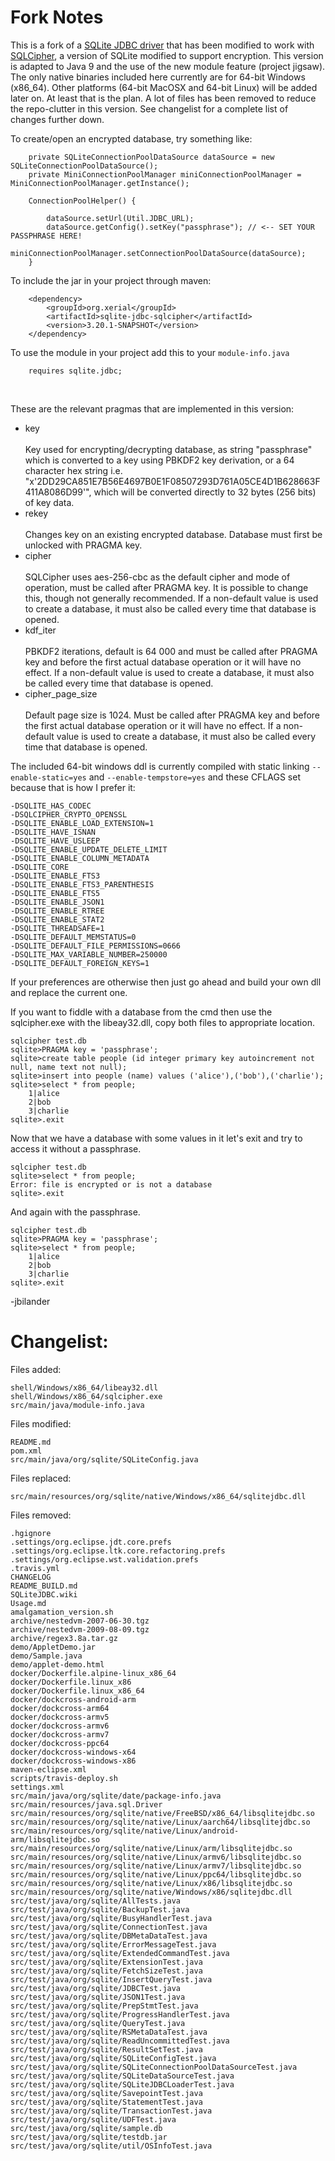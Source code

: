 Fork Notes
==================
This is a fork of a [SQLite JDBC driver](https://github.com/xerial/sqlite-jdbc) that has been modified to work with
[SQLCipher](https://www.github.com/sqlcipher), a version of SQLite modified to support encryption.
This version is adapted to Java 9 and the use of the new module feature (project jigsaw).
The only native binaries included here currently are for 64-bit Windows (x86_64). Other platforms (64-bit MacOSX and 64-bit Linux) will be added later on.
At least that is the plan. A lot of files has been removed to reduce the repo-clutter in this version. 
See changelist for a complete list of changes further down.

To create/open an encrypted database, try something like:
```
    private SQLiteConnectionPoolDataSource dataSource = new SQLiteConnectionPoolDataSource();
    private MiniConnectionPoolManager miniConnectionPoolManager = MiniConnectionPoolManager.getInstance();
    
    ConnectionPoolHelper() {
    
        dataSource.setUrl(Util.JDBC_URL);
        dataSource.getConfig().setKey("passphrase"); // <-- SET YOUR PASSPHRASE HERE!
        miniConnectionPoolManager.setConnectionPoolDataSource(dataSource);
    }
```

To include the jar in your project through maven:


        <dependency>
            <groupId>org.xerial</groupId>
            <artifactId>sqlite-jdbc-sqlcipher</artifactId>
            <version>3.20.1-SNAPSHOT</version>
        </dependency>

To use the module in your project add this to your `module-info.java` <br />

        requires sqlite.jdbc;
<br />

These are the relevant pragmas that are implemented in this version:
- key <br /><br />
Key used for encrypting/decrypting database, as string "passphrase"
which is converted to a key using PBKDF2 key derivation, or
a 64 character hex string i.e. "x'2DD29CA851E7B56E4697B0E1F08507293D761A05CE4D1B628663F411A8086D99'",
which will be converted directly to 32 bytes (256 bits) of key data.
- rekey <br /><br />
Changes key on an existing encrypted database. Database must first be unlocked with PRAGMA key.
- cipher <br /><br />
SQLCipher uses aes-256-cbc as the default cipher and mode of operation,
must be called after PRAGMA key.
It is possible to change this, though not generally recommended.
If a non-default value is used to create a database,
it must also be called every time that database is opened.
- kdf_iter <br /><br />
PBKDF2 iterations, default is 64 000 and must be called after PRAGMA key
and before the first actual database operation or it will have no effect.
If a non-default value is used to create a database,
it must also be called every time that database is opened.
- cipher_page_size <br /><br />
Default page size is 1024. Must be called after PRAGMA key and
before the first actual database operation or it will have no effect.
If a non-default value is used to create a database,
it must also be called every time that database is opened.

The included 64-bit windows ddl is currently compiled with static linking `--enable-static=yes` and `--enable-tempstore=yes` and these CFLAGS set because that is how I prefer it:

```
-DSQLITE_HAS_CODEC 
-DSQLCIPHER_CRYPTO_OPENSSL 
-DSQLITE_ENABLE_LOAD_EXTENSION=1 
-DSQLITE_HAVE_ISNAN 
-DSQLITE_HAVE_USLEEP 
-DSQLITE_ENABLE_UPDATE_DELETE_LIMIT 
-DSQLITE_ENABLE_COLUMN_METADATA 
-DSQLITE_CORE 
-DSQLITE_ENABLE_FTS3 
-DSQLITE_ENABLE_FTS3_PARENTHESIS 
-DSQLITE_ENABLE_FTS5 
-DSQLITE_ENABLE_JSON1 
-DSQLITE_ENABLE_RTREE 
-DSQLITE_ENABLE_STAT2 
-DSQLITE_THREADSAFE=1 
-DSQLITE_DEFAULT_MEMSTATUS=0 
-DSQLITE_DEFAULT_FILE_PERMISSIONS=0666 
-DSQLITE_MAX_VARIABLE_NUMBER=250000 
-DSQLITE_DEFAULT_FOREIGN_KEYS=1
```

If your preferences are otherwise then just go ahead and build your own dll and replace the current one.

If you want to fiddle with a database from the cmd then use the sqlcipher.exe with the libeay32.dll, copy both files to appropriate location.


    sqlcipher test.db
    sqlite>PRAGMA key = 'passphrase';
    sqlite>create table people (id integer primary key autoincrement not null, name text not null);
    sqlite>insert into people (name) values ('alice'),('bob'),('charlie');
    sqlite>select * from people;
        1|alice
        2|bob
        3|charlie
    sqlite>.exit

Now that we have a database with some values in it let's exit and try to access it without a passphrase.

    sqlcipher test.db
    sqlite>select * from people;
    Error: file is encrypted or is not a database
    sqlite>.exit

And again with the passphrase.

    sqlcipher test.db
    sqlite>PRAGMA key = 'passphrase';
    sqlite>select * from people;
        1|alice
        2|bob
        3|charlie
    sqlite>.exit

-jbilander

Changelist:
==================

Files added: <br />
```
shell/Windows/x86_64/libeay32.dll
shell/Windows/x86_64/sqlcipher.exe
src/main/java/module-info.java
```
Files modified: <br />
```
README.md
pom.xml
src/main/java/org/sqlite/SQLiteConfig.java
```
Files replaced: <br />
```
src/main/resources/org/sqlite/native/Windows/x86_64/sqlitejdbc.dll
```
Files removed: <br />
```
.hgignore
.settings/org.eclipse.jdt.core.prefs
.settings/org.eclipse.ltk.core.refactoring.prefs
.settings/org.eclipse.wst.validation.prefs
.travis.yml
CHANGELOG
README_BUILD.md
SQLiteJDBC.wiki
Usage.md
amalgamation_version.sh
archive/nestedvm-2007-06-30.tgz
archive/nestedvm-2009-08-09.tgz
archive/regex3.8a.tar.gz
demo/AppletDemo.jar
demo/Sample.java
demo/applet-demo.html
docker/Dockerfile.alpine-linux_x86_64
docker/Dockerfile.linux_x86
docker/Dockerfile.linux_x86_64
docker/dockcross-android-arm
docker/dockcross-arm64
docker/dockcross-armv5
docker/dockcross-armv6
docker/dockcross-armv7
docker/dockcross-ppc64
docker/dockcross-windows-x64
docker/dockcross-windows-x86
maven-eclipse.xml
scripts/travis-deploy.sh
settings.xml
src/main/java/org/sqlite/date/package-info.java
src/main/resources/java.sql.Driver
src/main/resources/org/sqlite/native/FreeBSD/x86_64/libsqlitejdbc.so
src/main/resources/org/sqlite/native/Linux/aarch64/libsqlitejdbc.so
src/main/resources/org/sqlite/native/Linux/android-arm/libsqlitejdbc.so
src/main/resources/org/sqlite/native/Linux/arm/libsqlitejdbc.so
src/main/resources/org/sqlite/native/Linux/armv6/libsqlitejdbc.so
src/main/resources/org/sqlite/native/Linux/armv7/libsqlitejdbc.so
src/main/resources/org/sqlite/native/Linux/ppc64/libsqlitejdbc.so
src/main/resources/org/sqlite/native/Linux/x86/libsqlitejdbc.so
src/main/resources/org/sqlite/native/Windows/x86/sqlitejdbc.dll
src/test/java/org/sqlite/AllTests.java
src/test/java/org/sqlite/BackupTest.java
src/test/java/org/sqlite/BusyHandlerTest.java
src/test/java/org/sqlite/ConnectionTest.java
src/test/java/org/sqlite/DBMetaDataTest.java
src/test/java/org/sqlite/ErrorMessageTest.java
src/test/java/org/sqlite/ExtendedCommandTest.java
src/test/java/org/sqlite/ExtensionTest.java
src/test/java/org/sqlite/FetchSizeTest.java
src/test/java/org/sqlite/InsertQueryTest.java
src/test/java/org/sqlite/JDBCTest.java
src/test/java/org/sqlite/JSON1Test.java
src/test/java/org/sqlite/PrepStmtTest.java
src/test/java/org/sqlite/ProgressHandlerTest.java
src/test/java/org/sqlite/QueryTest.java
src/test/java/org/sqlite/RSMetaDataTest.java
src/test/java/org/sqlite/ReadUncommittedTest.java
src/test/java/org/sqlite/ResultSetTest.java
src/test/java/org/sqlite/SQLiteConfigTest.java
src/test/java/org/sqlite/SQLiteConnectionPoolDataSourceTest.java
src/test/java/org/sqlite/SQLiteDataSourceTest.java
src/test/java/org/sqlite/SQLiteJDBCLoaderTest.java
src/test/java/org/sqlite/SavepointTest.java
src/test/java/org/sqlite/StatementTest.java
src/test/java/org/sqlite/TransactionTest.java
src/test/java/org/sqlite/UDFTest.java
src/test/java/org/sqlite/sample.db
src/test/java/org/sqlite/testdb.jar
src/test/java/org/sqlite/util/OSInfoTest.java
```